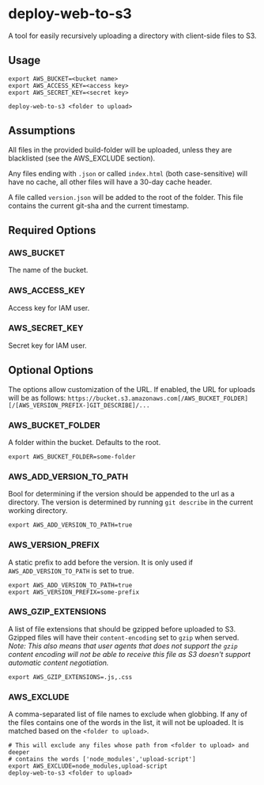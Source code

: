 deploy-web-to-s3
================

A tool for easily recursively uploading a directory with client-side files to S3.


Usage
-----

	export AWS_BUCKET=<bucket name>
	export AWS_ACCESS_KEY=<access key>
	export AWS_SECRET_KEY=<secret key>

	deploy-web-to-s3 <folder to upload>


Assumptions
-----------

All files in the provided build-folder will be uploaded, unless they are
blacklisted (see the AWS_EXCLUDE section).

Any files ending with `.json` or called `index.html` (both case-sensitive) will
have no cache, all other files will have a 30-day cache header.

A file called `version.json` will be added to the root of the folder. This file
contains the current git-sha and the current timestamp.


Required Options
----------------

### AWS_BUCKET

The name of the bucket.


### AWS_ACCESS_KEY

Access key for IAM user.


### AWS_SECRET_KEY

Secret key for IAM user.


Optional Options
----------------

The options allow customization of the URL. If enabled, the URL for uploads
will be as follows: `https://bucket.s3.amazonaws.com[/AWS_BUCKET_FOLDER][/[AWS_VERSION_PREFIX-]GIT_DESCRIBE]/...`

### AWS_BUCKET_FOLDER

A folder within the bucket. Defaults to the root.

	export AWS_BUCKET_FOLDER=some-folder


### AWS_ADD_VERSION_TO_PATH

Bool for determining if the version should be appended to the url as a
directory. The version is determined by running `git describe` in the current
working directory.

	export AWS_ADD_VERSION_TO_PATH=true


### AWS_VERSION_PREFIX

A static prefix to add before the version. It is only used if
`AWS_ADD_VERSION_TO_PATH` is set to true.

	export AWS_ADD_VERSION_TO_PATH=true
	export AWS_VERSION_PREFIX=some-prefix

### AWS_GZIP_EXTENSIONS

A list of file extensions that should be gzipped before uploaded to S3.
Gzipped files will have their `content-encoding` set to `gzip` when served.
*Note: This also means that user agents that does not support the `gzip` content
encoding will not be able to receive this file as S3 doesn't support automatic 
content negotiation.*

	export AWS_GZIP_EXTENSIONS=.js,.css


### AWS_EXCLUDE

A comma-separated list of file names to exclude when globbing. If any of the
files contains one of the words in the list, it will not be uploaded. It is
matched based on the `<folder to upload>`.

	# This will exclude any files whose path from <folder to upload> and deeper
	# contains the words ['node_modules','upload-script']
	export AWS_EXCLUDE=node_modules,upload-script
	deploy-web-to-s3 <folder to upload>
